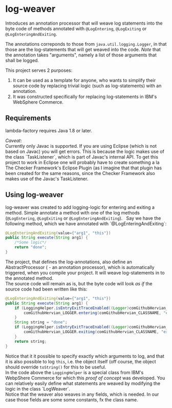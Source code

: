 # log-weaver
Introduces an annotation processor that will weave log statements into the byte code of methods 
annotated with `@LogEntering`, `@LogExiting` or `@LogEnteringAndExiting`.  

The annotations correponds to those from `java.util.logging.Logger`, in that those are the log-statements 
that will get weaved into the code. *Note* that the annotation takes "arguments", namely a list of those arguments that shall be logged.  

This project serves 2 purposes:
  1. It can be used as a template for anyone, who wants to simplify their source code by replacing trivial logic (such as log-statements)
  with an annotation.
  2. It was constructed specifically for replacing log-statements in IBM's WebSphere Commerce.  

## Requirements
lambda-factory requires Java 1.8 or later.  

*Caveat*:   
Currently only Javac is supported. If you are using Eclipse (which is not based on Javac) you will get errors. 
This is because the logic makes use of the class ´TaskListener´, which is part of Javac's internal API. 
To get this project to work in Eclipse one will probably have to create something a la The Checker Framework's Eclipse Plugin 
(as I imagine that that plugin has been created for the same reasons, since the Checker Framework also makes use of the Javac's TaskListener.

## Using log-weaver
log-weaver was created to add logging-logic for entering and exiting a method.
Simple annotate a method with one of the log methods (`@LogEntering`, `@LogExiting` or `@LogEnteringAndExiting`).  
Say we have the following method, which we have annotated with ´@LogEnteringAndExiting´:  

```java
@LogEnteringAndExiting(value={"arg1", "this"})
public String execute(String arg1) {
    /*Some logic*/
    return "done";
}
```

The project, that defines the log-annotations, also define an AbstractProcessor ( - an annotation processor), 
which is automatically triggered, when you compile your project. It will weave log-statements in to the annotated method.  
The source code will remain as is, but the byte code will look *as if* the source code had been written like this:  

```java
@LogEnteringAndExiting(value={"arg1", "this"})
public String execute(String arg1) {
    if (LoggingHelper.isEntryExitTraceEnabled((Logger)comGithubHervian_LOGGER)) {
        comGithubHervian_LOGGER.entering(comGithubHervian_CLASSNAME, "execute", new Object[]{arg1, this});
    }
    String string = "done";
    if (LoggingHelper.isEntryExitTraceEnabled((Logger)comGithubHervian_LOGGER)) {
        comGithubHervian_LOGGER.exiting(comGithubHervian_CLASSNAME, "execute", string);
    }
    return string;
}
```  

Notice that it it possible to specify exactly which arguments to log, and that it is also possible to log `this`, i.e. the object itself (off course, the object should override `toString()` for this to be useful.  
In the code above the `LoggingHelper` is a special class from IBM's WebpShere Commerce for which this _proof of concept_ was developed. 
You can relatively easily define what statements are weaved by modifying the logic in the class ´LogWeaver´.  
Notice that the weaver also weaves in any fields, which is needed. In our case those fields are some some constants, fx the class name.
    
